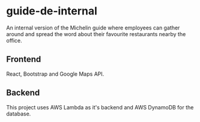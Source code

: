 # guide-de-internal
An internal version of the Michelin guide where employees can gather around and spread the word about their favourite restaurants nearby the office.

## Frontend
React, Bootstrap and Google Maps API.

## Backend
This project uses AWS Lambda as it's backend and AWS DynamoDB for the database.
